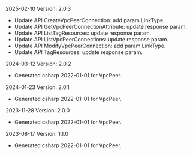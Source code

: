 2025-02-10 Version: 2.0.3
- Update API CreateVpcPeerConnection: add param LinkType.
- Update API GetVpcPeerConnectionAttribute: update response param.
- Update API ListTagResources: update response param.
- Update API ListVpcPeerConnections: update response param.
- Update API ModifyVpcPeerConnection: add param LinkType.
- Update API TagResources: update response param.


2024-03-12 Version: 2.0.2
- Generated csharp 2022-01-01 for VpcPeer.

2024-01-23 Version: 2.0.1
- Generated csharp 2022-01-01 for VpcPeer.

2023-11-28 Version: 2.0.0
- Generated csharp 2022-01-01 for VpcPeer.

2023-08-17 Version: 1.1.0
- Generated csharp 2022-01-01 for VpcPeer.

